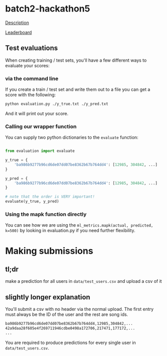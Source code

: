 # batch2-hackathon5

[Description](https://docs.google.com/document/d/1JeuxcWkFMZBHE3xZkM2OVcLKoxNk2bfg7aU9hzsqFvs/edit?usp=sharing)

[Leaderboard]()

## Test evaluations

When creating training / test sets, you'll have a few different ways to evaluate your scores:

### via the command line

If you create a train / test set and write them out to a file you can get a score with the following:

```bash
python evaluation.py ./y_true.txt ./y_pred.txt
```

And it will print out your score.

### Calling our wrapper function

You can supply two python dictionaries to the `evaluate` function:

```py

from evaluation import evaluate

y_true = {
    'ba986b9277b96cd6de07dd07be8362b67b764dd4': [12985, 304842, ...]
}

y_pred = {
    'ba986b9277b96cd6de07dd07be8362b67b764dd4': [12985, 304842, ...]
}

# note that the order is VERY important!
evaluate(y_true, y_pred)
```

### Using the mapk function directly

You can see how we are using the `ml_metrics.mapk(actual, predicted, k=500)` by looking in evaluation.py if you need
further flexibility.

# Making submissions

## tl;dr

make a prediction for all users in `data/test_users.csv` and upload a csv of it

## slightly longer explanation

You'll submit a csv with no header via the normal upload. The first entry must always be the ID of the user and the rest
are song ids.

```bash
ba986b9277b96cd6de07dd07be8362b67b764dd4,12985,304842,...
42a9daa28f605e4f269711946cdbe0498a172706,217471,177172,...
...
```

You are required to produce predictions for every single user in `data/test_users.csv`.

